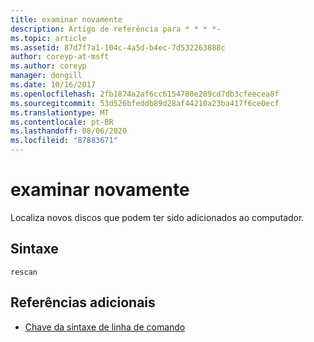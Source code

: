 ```yaml
---
title: examinar novamente
description: Artigo de referência para * * * *-
ms.topic: article
ms.assetid: 87d7f7a1-104c-4a5d-b4ec-7d532263888c
author: coreyp-at-msft
ms.author: coreyp
manager: dongill
ms.date: 10/16/2017
ms.openlocfilehash: 2fb1874a2af6cc6154780e289cd7db3cfeecea8f
ms.sourcegitcommit: 53d526bfeddb89d28af44210a23ba417f6ce0ecf
ms.translationtype: MT
ms.contentlocale: pt-BR
ms.lasthandoff: 08/06/2020
ms.locfileid: "87883671"
---
```

# <a name="rescan"></a>examinar novamente



Localiza novos discos que podem ter sido adicionados ao computador.

## <a name="syntax"></a>Sintaxe

```
rescan
```

## <a name="additional-references"></a>Referências adicionais

- [Chave da sintaxe de linha de comando](command-line-syntax-key.md)

